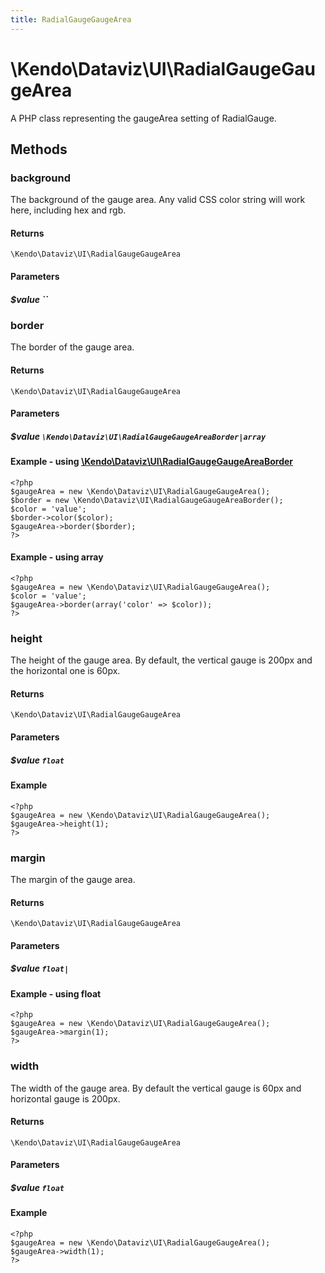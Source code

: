 ```yaml
---
title: RadialGaugeGaugeArea
---
```


# \Kendo\Dataviz\UI\RadialGaugeGaugeArea

A PHP class representing the gaugeArea setting of RadialGauge.


## Methods

### background
The background of the gauge area.
Any valid CSS color string will work here, including hex and rgb.

#### Returns
`\Kendo\Dataviz\UI\RadialGaugeGaugeArea`

#### Parameters

##### $value ``



### border

The border of the gauge area.

#### Returns
`\Kendo\Dataviz\UI\RadialGaugeGaugeArea`

#### Parameters

##### $value `\Kendo\Dataviz\UI\RadialGaugeGaugeAreaBorder|array`


#### Example - using [\Kendo\Dataviz\UI\RadialGaugeGaugeAreaBorder](/api/wrappers/php/Kendo/Dataviz/UI/RadialGaugeGaugeAreaBorder)
    <?php
    $gaugeArea = new \Kendo\Dataviz\UI\RadialGaugeGaugeArea();
    $border = new \Kendo\Dataviz\UI\RadialGaugeGaugeAreaBorder();
    $color = 'value';
    $border->color($color);
    $gaugeArea->border($border);
    ?>

#### Example - using array

    <?php
    $gaugeArea = new \Kendo\Dataviz\UI\RadialGaugeGaugeArea();
    $color = 'value';
    $gaugeArea->border(array('color' => $color));
    ?>

### height
The height of the gauge area.  By default, the vertical gauge is 200px and
the horizontal one is 60px.

#### Returns
`\Kendo\Dataviz\UI\RadialGaugeGaugeArea`

#### Parameters

##### $value `float`



#### Example 
    <?php
    $gaugeArea = new \Kendo\Dataviz\UI\RadialGaugeGaugeArea();
    $gaugeArea->height(1);
    ?>

### margin
The margin of the gauge area.

#### Returns
`\Kendo\Dataviz\UI\RadialGaugeGaugeArea`

#### Parameters

##### $value `float|`



#### Example  - using float
    <?php
    $gaugeArea = new \Kendo\Dataviz\UI\RadialGaugeGaugeArea();
    $gaugeArea->margin(1);
    ?>

### width
The width of the gauge area.  By default the vertical gauge is 60px
and horizontal gauge is 200px.

#### Returns
`\Kendo\Dataviz\UI\RadialGaugeGaugeArea`

#### Parameters

##### $value `float`



#### Example 
    <?php
    $gaugeArea = new \Kendo\Dataviz\UI\RadialGaugeGaugeArea();
    $gaugeArea->width(1);
    ?>


